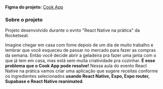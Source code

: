 **Figma do projeto:** [Cook App](https://www.figma.com/community/file/1346604268107725445/cook-app)

### Sobre o projeto

Projeto desenvolvido durante o evnto "React Native na prática" da Rocketseat.

Imagine chegar em casa com fome depois de um dia de muito trabalho e lembrar que você esqueceu de passar no mercado para fazer as compras da semana. Então você decide abrir a geladeira pra fazer uma janta com o que já tem em casa, mas está sem muita criatividade pra cozinhar.
**É esse problema que o Cook App pode resolve!** Nessa aula do evento React Native na prática vamos criar uma aplicação que sugere receitas conforme os ingredientes selecionados **usando React Native, Expo, Expo router, Supabase e React Native reanimated**.